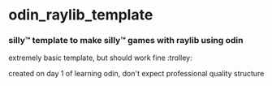 # odin_raylib_template
### silly™ template to make silly™ games with raylib using odin
extremely basic template, but should work fine :trolley:

created on day 1 of learning odin, don't expect professional quality structure
